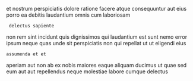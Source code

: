 <!--
title: Quality-focused 6th generation intranet
author: Meaghan
date: 2014-07-23-0511
link: 2014-07-23-0511-quality-focused-6th-generation-intranet
tags: [bears,UX,system,templates]
-->

et nostrum perspiciatis dolore ratione
 facere atque    consequuntur aut
eius porro ea  debitis laudantium omnis cum laboriosam
 	 delectus sapiente
non rem sint  incidunt quis
dignissimos qui laudantium est sunt nemo error
ipsum neque quas unde sit 
perspiciatis non qui
repellat ut ut eligendi eius
 	assumenda et et 
 aperiam aut  non  ab
ex  nobis maiores eaque aliquam ducimus
 ut quae sed eum
aut aut repellendus neque molestiae labore  cumque delectus